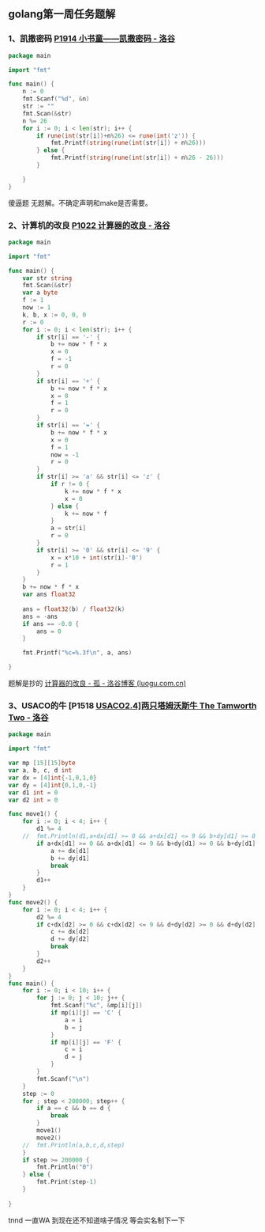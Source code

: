 ## golang第一周任务题解

### 1、凯撒密码   [P1914 小书童——凯撒密码 - 洛谷 ](https://www.luogu.com.cn/problem/P1914)

```go
package main

import "fmt"

func main() {
	n := 0
	fmt.Scanf("%d", &n)
	str := ""
	fmt.Scan(&str)
	n %= 26
	for i := 0; i < len(str); i++ {
		if rune(int(str[i])+n%26) <= rune(int('z')) {
			fmt.Printf(string(rune(int(str[i]) + n%26)))
		} else {
			fmt.Printf(string(rune(int(str[i]) + n%26 - 26)))
		}

	}
}

```

傻逼题 无题解。不确定声明和make是否需要。

### 2、计算机的改良 [P1022 计算器的改良 - 洛谷](https://www.luogu.com.cn/problem/P1022)

```go
package main

import "fmt"

func main() {
	var str string
	fmt.Scan(&str)
	var a byte
	f := 1
	now := 1
	k, b, x := 0, 0, 0
	r := 0
	for i := 0; i < len(str); i++ {
		if str[i] == '-' {
			b += now * f * x
			x = 0
			f = -1
			r = 0
		}
		if str[i] == '+' {
			b += now * f * x
			x = 0
			f = 1
			r = 0
		}
		if str[i] == '=' {
			b += now * f * x
			x = 0
			f = 1
			now = -1
			r = 0
		}
		if str[i] >= 'a' && str[i] <= 'z' {
			if r != 0 {
				k += now * f * x
				x = 0
			} else {
				k += now * f
			}
			a = str[i]
			r = 0
		}
		if str[i] >= '0' && str[i] <= '9' {
			x = x*10 + int(str[i]-'0')
			r = 1
		}
	}
	b += now * f * x
	var ans float32
	
	ans = float32(b) / float32(k)
	ans = -ans
	if ans == -0.0 {
		ans = 0
	}

	fmt.Printf("%c=%.3f\n", a, ans)

}

```

题解是抄的  [计算器的改良 - 孤 - 洛谷博客 (luogu.com.cn)](https://www.luogu.com.cn/blog/109358/ji-suan-qi-di-gai-liang)

### 3、USACO的牛 [P1518 [USACO2.4\]两只塔姆沃斯牛 The Tamworth Two - 洛谷](https://www.luogu.com.cn/problem/P1518)

```go
package main

import "fmt"

var mp [15][15]byte
var a, b, c, d int
var dx = [4]int{-1,0,1,0}
var dy = [4]int{0,1,0,-1}
var d1 int = 0
var d2 int = 0

func move1() {
	for i := 0; i < 4; i++ {
		d1 %= 4
	//	fmt.Println(d1,a+dx[d1] >= 0 && a+dx[d1] <= 9 && b+dy[d1] >= 0 && b+dy[d1] <= 9 && mp[a+dx[d1]][b+dy[d1]] != '*')
		if a+dx[d1] >= 0 && a+dx[d1] <= 9 && b+dy[d1] >= 0 && b+dy[d1] <= 9 && mp[a+dx[d1]][b+dy[d1]] != '*' {
			a += dx[d1]
			b += dy[d1]
			break
		}
		d1++
	}
}
func move2() {
	for i := 0; i < 4; i++ {
		d2 %= 4
		if c+dx[d2] >= 0 && c+dx[d2] <= 9 && d+dy[d2] >= 0 && d+dy[d2] <= 9 && mp[c+dx[d2]][d+dy[d2]] != '*' {
			c += dx[d2]
			d += dy[d2]
			break
		}
		d2++
	}
}
func main() {
	for i := 0; i < 10; i++ {
		for j := 0; j < 10; j++ {
			fmt.Scanf("%c", &mp[i][j])
			if mp[i][j] == 'C' {
				a = i
				b = j
			}
			if mp[i][j] == 'F' {
				c = i
				d = j
			}
		}
		fmt.Scanf("\n")
	}
	step := 0
	for ; step < 200000; step++ {
		if a == c && b == d {
			break
		}
		move1()
		move2()
	//	fmt.Println(a,b,c,d,step)
	}
	if step >= 200000 {
		fmt.Println("0")
	} else {
		fmt.Print(step-1)
	}
	
}

```

tnnd 一直WA 到现在还不知道啥子情况 等会实名制下一下